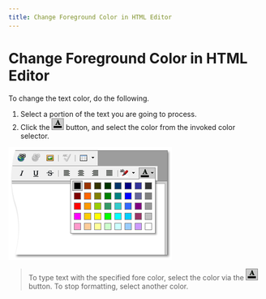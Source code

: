 ```yaml
---
title: Change Foreground Color in HTML Editor
---
```

# Change Foreground Color in HTML Editor
To change the text color, do the following.
1. Select a portion of the text you are going to process.
2. Click the ![ASPxHtmlEditor-Buttons-ForeGround](../../../images/img7421.png) button, and select the color from the invoked color selector.

![ASPxHtmlEditor-WorkingWithText-ForeGroundDialog](../../../images/img7424.png)

> To type text with the specified fore color, select the color via the ![ASPxHtmlEditor-Buttons-ForeGround](../../../images/img7421.png) button. To stop formatting, select another color.